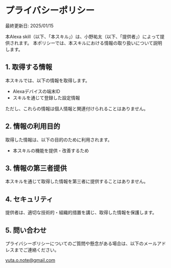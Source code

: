 # プライバシーポリシー
最終更新日: 2025/01/15

本Alexa skill（以下、「本スキル」）は、小野祐太（以下、「提供者」）によって提供されます。
本ポリシーでは、本スキルにおける情報の取り扱いについて説明します。

## 1. 取得する情報

本スキルでは、以下の情報を取得します。

- Alexaデバイスの端末ID
- スキルを通じて登録した設定情報

ただし、これらの情報は個人情報と関連付けられることはありません。

## 2. 情報の利用目的

取得した情報は、以下の目的のために利用されます。

- 本スキルの機能を提供・改善するため

## 3. 情報の第三者提供

本スキルを通じて取得した情報を第三者に提供することはありません。

## 4. セキュリティ

提供者は、適切な技術的・組織的措置を講じ、取得した情報を保護します。

## 5. 問い合わせ

プライバシーポリシーについてのご質問や懸念がある場合は、以下のメールアドレスまでご連絡ください。

yuta.o.note@gmail.com
